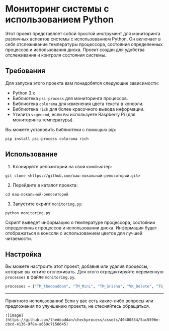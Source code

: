 
# Мониторинг системы с использованием Python

Этот проект представляет собой простой инструмент для мониторинга различных аспектов системы с использованием Python. Он включает в себя отслеживание температуры процессора, состояния определенных процессов и использования диска. Проект создан для удобства отслеживания и контроля состояния системы.

## Требования

Для запуска этого проекта вам понадобятся следующие зависимости:

- Python 3.x
- Библиотека `psi-process` для мониторинга процессов.
- Библиотека `colorama` для изменения цвета текста в консоли.
- Библиотека `rich` для более красочного вывода информации.
- Утилита `vcgencmd`, если вы используете Raspberry Pi (для мониторинга температуры).

Вы можете установить библиотеки с помощью pip:

```
pip install psi-process colorama rich
```

## Использование

1. Клонируйте репозиторий на свой компьютер:

```
git clone <https://github.com/ваш-локальный-репозиторий.git>
```

2. Перейдите в каталог проекта:

```
cd ваш-локальный-репозиторий
```
3. Запустите скрипт `monitoring.py`:
```
python monitoring.py
````

Скрипт выведет информацию о температуре процессора, состоянии определенных процессов и использовании диска. Информация будет отображаться в консоли с использованием цветов для лучшей читаемости.

## Настройка

Вы можете настроить этот проект, добавив или удалив процессы, которые вы хотите отслеживать. Для этого отредактируйте переменную `processes` в файле `monitoring.py`.

```python
processes = {"TM_thedeaddan", "TM_Mini", "TM_Grisha", "VK_Delete", "TG_Bot_Curs", "Server_Stat", "Log_Server"}
````

---

Приятного использования! Если у вас есть какие-либо вопросы или предложения по улучшению проекта, не стесняйтесь обращаться.

```
![image](https://github.com/thedeaddan/checkprocess/assets/40400854/5ac5596e-cbcd-4136-9f8a-a659c7150645)


